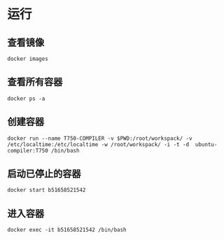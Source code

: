 # 运行
## 查看镜像
```SHELL
docker images
```

## 查看所有容器
```SHELL
docker ps -a
```

## 创建容器
```SHELL
docker run --name T750-COMPILER -v $PWD:/root/workspack/ -v /etc/localtime:/etc/localtime -w /root/workspack/ -i -t -d  ubuntu-compiler:T750 /bin/bash
```

## 启动已停止的容器
```SHELL
docker start b51658521542
```

## 进入容器
```SHELL
docker exec -it b51658521542 /bin/bash
```
